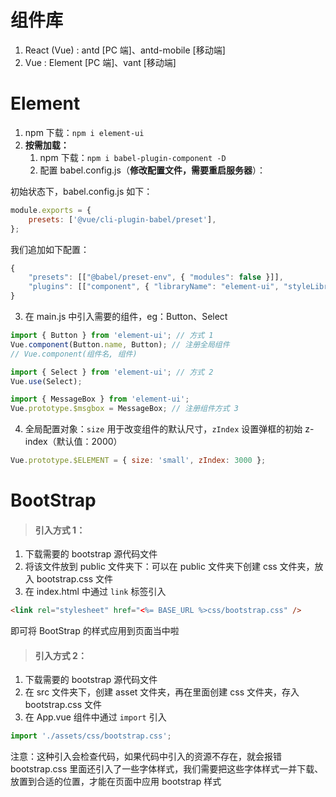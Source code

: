 # 组件库

1. React (Vue) : antd [PC 端]、antd-mobile [移动端]
2. Vue : Element [PC 端]、vant [移动端]

# Element

1. npm 下载：`npm i element-ui`
2. **按需加载：**
    1. npm 下载：`npm i babel-plugin-component -D`
    2. 配置 babel.config.js（**修改配置文件，需要重启服务器**）：

初始状态下，babel.config.js 如下：

```js
module.exports = {
    presets: ['@vue/cli-plugin-babel/preset'],
};
```

我们追加如下配置：

```js
{
    "presets": [["@babel/preset-env", { "modules": false }]],
    "plugins": [["component", { "libraryName": "element-ui", "styleLibraryName": "theme-chalk" }]]
}
```

3. 在 main.js 中引入需要的组件，eg：Button、Select

```js
import { Button } from 'element-ui'; // 方式 1
Vue.component(Button.name, Button); // 注册全局组件
// Vue.component(组件名, 组件)

import { Select } from 'element-ui'; // 方式 2
Vue.use(Select);

import { MessageBox } from 'element-ui';
Vue.prototype.$msgbox = MessageBox; // 注册组件方式 3
```

4. 全局配置对象：`size` 用于改变组件的默认尺寸，`zIndex` 设置弹框的初始 z-index（默认值：2000）

```js
Vue.prototype.$ELEMENT = { size: 'small', zIndex: 3000 };
```

# BootStrap

> #### 引入方式 1：

1. 下载需要的 bootstrap 源代码文件
2. 将该文件放到 public 文件夹下：可以在 public 文件夹下创建 css 文件夹，放入 bootstrap.css 文件
3. 在 index.html 中通过 `link` 标签引入

```html
<link rel="stylesheet" href="<%= BASE_URL %>css/bootstrap.css" />
```

即可将 BootStrap 的样式应用到页面当中啦

> #### 引入方式 2：

1. 下载需要的 bootstrap 源代码文件
2. 在 src 文件夹下，创建 asset 文件夹，再在里面创建 css 文件夹，存入 bootstrap.css 文件
3. 在 App.vue 组件中通过 `import` 引入

```js
import './assets/css/bootstrap.css';
```

注意：这种引入会检查代码，如果代码中引入的资源不存在，就会报错
bootstrap.css 里面还引入了一些字体样式，我们需要把这些字体样式一并下载、放置到合适的位置，才能在页面中应用 bootstrap 样式
